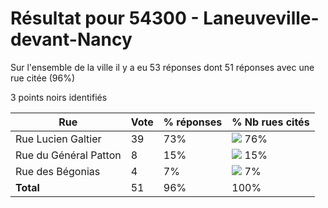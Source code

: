 # Résultat pour 54300 - Laneuveville-devant-Nancy

Sur l'ensemble de la ville il y a eu 53 réponses dont 51 réponses avec une rue citée (96%)

3 points noirs identifiés

| Rue | Vote | % réponses | % Nb rues cités|
|-----|------|------------|----------------|
| Rue Lucien Galtier | 39 | 73% | <img src="../../img/bar_76.gif" />&nbsp;76%|
| Rue du Général Patton | 8 | 15% | <img src="../../img/bar_15.gif" />&nbsp;15%|
| Rue des Bégonias | 4 | 7% | <img src="../../img/bar_7.gif" />&nbsp;7%|
| **Total** | 51 | 96% | 100%|
